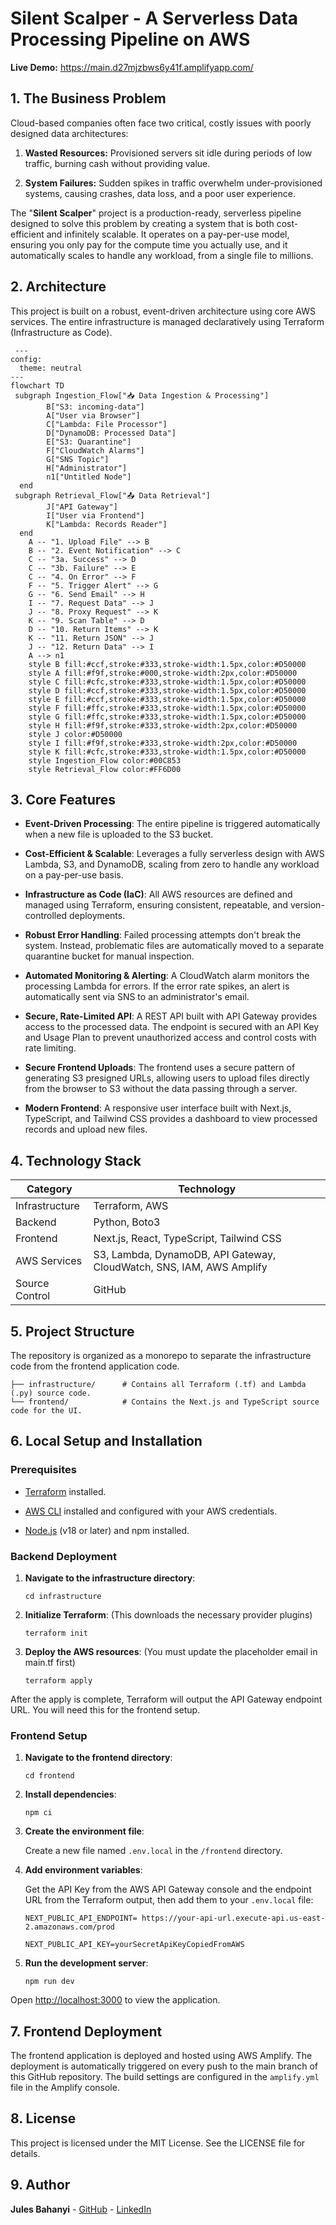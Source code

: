 # Silent Scalper - A Serverless Data Processing Pipeline on AWS
**Live Demo:** <https://main.d27mjzbws6y41f.amplifyapp.com/>


## 1. The Business Problem
Cloud-based companies often face two critical, costly issues with poorly designed data architectures:

1. **Wasted Resources:** Provisioned servers sit idle during periods of low traffic, burning cash without providing value.

2. **System Failures:** Sudden spikes in traffic overwhelm under-provisioned systems, causing crashes, data loss, and a poor user experience.

The "**Silent Scalper**" project is a production-ready, serverless pipeline designed to solve this problem by creating a system that is both cost-efficient and infinitely scalable. It operates on a pay-per-use model, ensuring you only pay for the compute time you actually use, and it automatically scales to handle any workload, from a single file to millions.

## 2. Architecture

This project is built on a robust, event-driven architecture using core AWS services. The entire infrastructure is managed declaratively using Terraform (Infrastructure as Code).

```mermaid
 ---
config:
  theme: neutral
---
flowchart TD
 subgraph Ingestion_Flow["📥 Data Ingestion & Processing"]
        B["S3: incoming-data"]
        A["User via Browser"]
        C["Lambda: File Processor"]
        D["DynamoDB: Processed Data"]
        E["S3: Quarantine"]
        F["CloudWatch Alarms"]
        G["SNS Topic"]
        H["Administrator"]
        n1["Untitled Node"]
  end
 subgraph Retrieval_Flow["📤 Data Retrieval"]
        J["API Gateway"]
        I["User via Frontend"]
        K["Lambda: Records Reader"]
  end
    A -- "1. Upload File" --> B
    B -- "2. Event Notification" --> C
    C -- "3a. Success" --> D
    C -- "3b. Failure" --> E
    C -- "4. On Error" --> F
    F -- "5. Trigger Alert" --> G
    G -- "6. Send Email" --> H
    I -- "7. Request Data" --> J
    J -- "8. Proxy Request" --> K
    K -- "9. Scan Table" --> D
    D -- "10. Return Items" --> K
    K -- "11. Return JSON" --> J
    J -- "12. Return Data" --> I
    A --> n1
    style B fill:#ccf,stroke:#333,stroke-width:1.5px,color:#D50000
    style A fill:#f9f,stroke:#000,stroke-width:2px,color:#D50000
    style C fill:#cfc,stroke:#333,stroke-width:1.5px,color:#D50000
    style D fill:#ccf,stroke:#333,stroke-width:1.5px,color:#D50000
    style E fill:#ccf,stroke:#333,stroke-width:1.5px,color:#D50000
    style F fill:#ffc,stroke:#333,stroke-width:1.5px,color:#D50000
    style G fill:#ffc,stroke:#333,stroke-width:1.5px,color:#D50000
    style H fill:#f9f,stroke:#333,stroke-width:2px,color:#D50000
    style J color:#D50000
    style I fill:#f9f,stroke:#333,stroke-width:2px,color:#D50000
    style K fill:#cfc,stroke:#333,stroke-width:1.5px,color:#D50000
    style Ingestion_Flow color:#00C853
    style Retrieval_Flow color:#FF6D00
```

## 3. Core Features

* **Event-Driven Processing**: The entire pipeline is triggered automatically when a new file is uploaded to the S3 bucket.

* **Cost-Efficient & Scalable**: Leverages a fully serverless design with AWS Lambda, S3, and DynamoDB, scaling from zero to handle any workload on a pay-per-use basis.

* **Infrastructure as Code (IaC)**: All AWS resources are defined and managed using Terraform, ensuring consistent, repeatable, and version-controlled deployments.

* **Robust Error Handling**: Failed processing attempts don't break the system. Instead, problematic files are automatically moved to a separate quarantine bucket for manual inspection.

* **Automated Monitoring & Alerting**: A CloudWatch alarm monitors the processing Lambda for errors. If the error rate spikes, an alert is automatically sent via SNS to an administrator's email.

* **Secure, Rate-Limited API**: A REST API built with API Gateway provides access to the processed data. The endpoint is secured with an API Key and Usage Plan to prevent unauthorized access and control costs with rate limiting.

* **Secure Frontend Uploads**: The frontend uses a secure pattern of generating S3 presigned URLs, allowing users to upload files directly from the browser to S3 without the data passing through a server.

* **Modern Frontend**: A responsive user interface built with Next.js, TypeScript, and Tailwind CSS provides a dashboard to view processed records and upload new files.

## 4. Technology Stack

| Category | Technology |
|----------|------------|
|Infrastructure | Terraform, AWS|
| Backend |  Python, Boto3 |
| Frontend | Next.js, React, TypeScript, Tailwind CSS | 
| AWS Services | S3, Lambda, DynamoDB, API Gateway, CloudWatch, SNS, IAM, AWS Amplify |
|Source Control | GitHub |

## 5. Project Structure

The repository is organized as a monorepo to separate the infrastructure code from the frontend application code.

```.
├── infrastructure/      # Contains all Terraform (.tf) and Lambda (.py) source code.
└── frontend/            # Contains the Next.js and TypeScript source code for the UI.
```

## 6. Local Setup and Installation

### Prerequisites

* [Terraform](https://developer.hashicorp.com/terraform/install) installed.

* [AWS CLI](https://docs.aws.amazon.com/cli/latest/userguide/getting-started-install.html) installed and configured with your AWS credentials.

* [Node.js](https://nodejs.org/en) (v18 or later) and npm installed.

### Backend Deployment

1. **Navigate to the infrastructure directory**:

    ```
    cd infrastructure
    ```

2. **Initialize Terraform**: 
(This downloads the necessary provider plugins)
    ```
    terraform init
    ```

3. **Deploy the AWS resources**:
(You must update the placeholder email in main.tf first)
    ```
    terraform apply
    ```
After the apply is complete, Terraform will output the API Gateway endpoint URL. You will need this for the frontend setup.

### Frontend Setup

1. **Navigate to the frontend directory**:
    ```
    cd frontend
    ```

2. **Install dependencies**:
    ```
    npm ci
    ```

3. **Create the environment file**:

    Create a new file named ```.env.local``` in the ```/frontend``` directory.

4. **Add environment variables**:

    Get the API Key from the AWS API Gateway console and the endpoint URL from the Terraform output, then add them to your ```.env.local``` file:
    
    ```
    NEXT_PUBLIC_API_ENDPOINT= https://your-api-url.execute-api.us-east-2.amazonaws.com/prod

    NEXT_PUBLIC_API_KEY=yourSecretApiKeyCopiedFromAWS
    ```

5. **Run the development server**:

    ```
    npm run dev
    ```

Open <http://localhost:3000> to view the application.

## 7. Frontend Deployment

The frontend application is deployed and hosted using AWS Amplify. The deployment is automatically triggered on every push to the main branch of this GitHub repository. The build settings are configured in the ```amplify.yml``` file in the Amplify console.

## 8. License

This project is licensed under the MIT License. See the LICENSE file for details.

## 9. Author

**Jules Bahanyi** - [GitHub](https://github.com/jujubear24) - [LinkedIn](https://www.linkedin.com/in/jules-bahanyi/)
